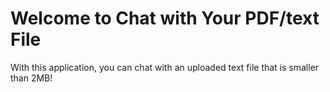 # Welcome to Chat with Your PDF/text File

With this application, you can chat with an uploaded text file that is smaller than 2MB!
